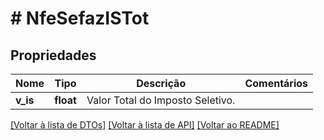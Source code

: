 # # NfeSefazISTot

## Propriedades

Nome | Tipo | Descrição | Comentários
------------ | ------------- | ------------- | -------------
**v_is** | **float** | Valor Total do Imposto Seletivo. |

[[Voltar à lista de DTOs]](../../README.md#models) [[Voltar à lista de API]](../../README.md#endpoints) [[Voltar ao README]](../../README.md)
